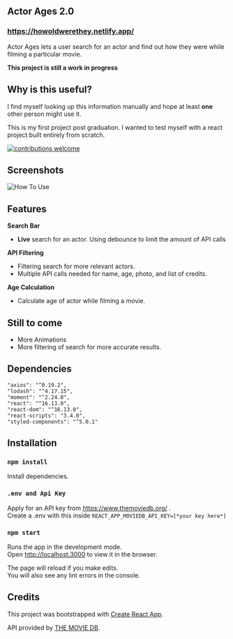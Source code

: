 ## Actor Ages 2.0

### https://howoldwerethey.netlify.app/

Actor Ages lets a user search for an actor and find out how they were while filming a particular movie.

**This project is still a work in progress**

## Why is this useful?

I find myself looking up this information manually and hope at least **one** other person might use it.

This is my first project post graduation. I wanted to test myself with a react project built entirely from scratch.

[![contributions welcome](https://img.shields.io/badge/contributions-welcome-brightgreen.svg?style=flat)](https://github.com/JKaram/actor-ages)

## Screenshots

![How To Use](https://github.com/JKaram/actor-ages/blob/master/public/readme/gifv3.gif)

## Features

<b>Search Bar</b>

- **Live** search for an actor. Using debounce to limit the amount of API calls

<b>API Filtering</b>

- Filtering search for more relevant actors.
- Multiple API calls needed for name, age, photo, and list of credits.

<b>Age Calculation</b>

- Calculate age of actor while filming a movie.

## Still to come

- More Animations
- More filtering of search for more accurate results.


## Dependencies

    "axios": "^0.19.2",
    "lodash": "^4.17.15",
    "moment": "^2.24.0",
    "react": "^16.13.0",
    "react-dom": "^16.13.0",
    "react-scripts": "3.4.0",
    "styled-components": "^5.0.1"

## Installation

### `npm install`

Install dependencies.

### `.env and Api Key`

Apply for an API key from https://www.themoviedb.org/ .<br />
Create a .env with this inside `REACT_APP_MOVIEDB_API_KEY=[*your key here*]`

### `npm start`

Runs the app in the development mode.<br />
Open [http://localhost:3000](http://localhost:3000) to view it in the browser.

The page will reload if you make edits.<br />
You will also see any lint errors in the console.

## Credits

This project was bootstrapped with [Create React App](https://github.com/facebook/create-react-app).

API provided by [THE MOVIE DB](https://www.themoviedb.org/).
